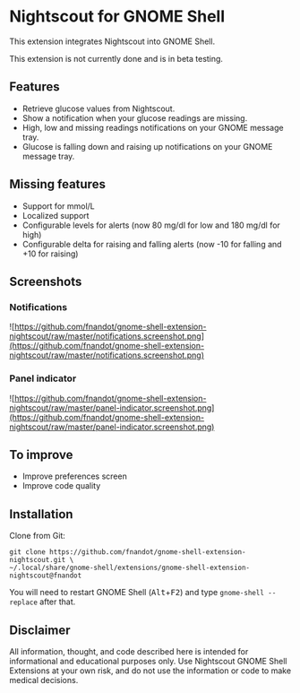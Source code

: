 # Nightscout for GNOME Shell
This extension integrates Nightscout into GNOME Shell.


This extension is not currently done and is in beta testing.

## Features
* Retrieve glucose values from Nightscout.
* Show a notification when your glucose readings are missing.
* High, low and missing readings notifications on your GNOME message tray.
* Glucose is falling down and raising up notifications on your GNOME message tray.

## Missing features
* Support for mmol/L
* Localized support
* Configurable levels for alerts (now 80 mg/dl for low and 180 mg/dl for high)
* Configurable delta for raising and falling alerts (now -10 for falling and +10 for raising)

## Screenshots

### Notifications
![https://github.com/fnandot/gnome-shell-extension-nightscout/raw/master/notifications.screenshot.png](https://github.com/fnandot/gnome-shell-extension-nightscout/raw/master/notifications.screenshot.png)

### Panel indicator
![https://github.com/fnandot/gnome-shell-extension-nightscout/raw/master/panel-indicator.screenshot.png](https://github.com/fnandot/gnome-shell-extension-nightscout/raw/master/panel-indicator.screenshot.png)

## To improve
* Improve preferences screen
* Improve code quality

## Installation
Clone from Git:
```
git clone https://github.com/fnandot/gnome-shell-extension-nightscout.git \
~/.local/share/gnome-shell/extensions/gnome-shell-extension-nightscout@fnandot
```

You will need to restart GNOME Shell (<kbd>Alt</kbd>+<kbd>F2</kbd>) and type `gnome-shell --replace` after that.

## Disclaimer
All information, thought, and code described here is intended for informational and educational purposes only. Use Nightscout GNOME Shell Extensions at your own risk, and do not use the information or code to make medical decisions.


